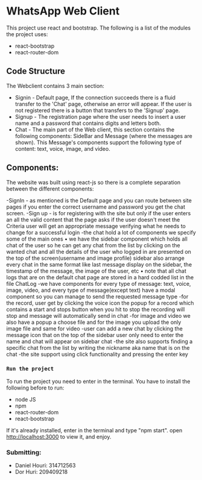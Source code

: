 # WhatsApp Web Client

This project use react and bootstrap.
The following is a list of the modules the project uses:
- react-bootstrap
- react-router-dom

## Code Structure

The Webclient contains 3 main section:
- Signin - Default page, If the connection succeeds there is a fluid transfer to the 'Chat' page, otherwise an error will appear. If the user is not registered there is a button that transfers to the 'Signup' page.
- Signup - The registration page where the user needs to insert a user name and a password that contains digits and letters both.
- Chat - The main part of the Web client, this section contains the following components: SideBar and Message (where the messages are shown). This Message's components support the following type of content: text, voice, image, and video.

## Components:
The website was built using react-js so there is a complete separation between the different components:

-SignIn - as mentioned is the Default page and you can route between site pages if you enter the correct username and password you get the chat screen.
-Sign up - is for registering with the site but only if the user enters an all the valid content that the page asks if the user doesn't meet the Criteria user will get an appropriate message verifying what he needs to change for a successful login -the chat hold a lot of components we specify some of the main ones
•	we have the sidebar component which holds all chat of the user so he can get any chat from the list by clicking on the wanted chat and all the details of the user who logged in are presented on the top of the screen(username and image profile) sidebar also arrange every chat in the same format like last message display on the sidebar, the timestamp of the message, the image of the user, etc
•	note that all chat logs that are on the default chat page are stored in a hard codded list in the file ChatLog -we have components for every type of message: text, voice, image, video, and every type of message(except text) have a modal component so you can manage to send the requested message type -for the record, user get by clicking the voice icon the popup for a record which contains a start and stops button when you hit to stop the recording will stop and message will automatically send in chat -for image and video we also have a popup a choose file and for the image you upload the only image file and same for video -user can add a new chat by clicking the message icon that on the top of the sidebar user only need to enter the name and chat will appear on sidebar chat -the site also supports finding a specific chat from the list by writing the nickname aka name that is on the chat -the site support using click functionality and pressing the enter key

### `Run the project`
To run the project you need to enter in the terminal. You have to install the following before to run:
* node JS
* npm 
* react-router-dom
* react-bootstrap

If it's already installed, enter in the terminal and type "npm start".
open [http://localhost:3000](http://localhost:3000) to view it, and enjoy.

### Submitting:
- Daniel Houri: 314712563
- Dor Huri: 209409218
